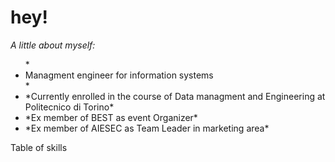 # hey!

*A little about myself:*

<ul>
  *<li>Managment engineer for information systems</li>*
  <li>*Currently enrolled in the course of Data managment and Engineering at Politecnico di Torino*</li>
  <li>*Ex member of BEST as event Organizer*</li>
  <li>*Ex member of AIESEC as Team Leader in marketing area*</li>
</ul>

Table of skills


